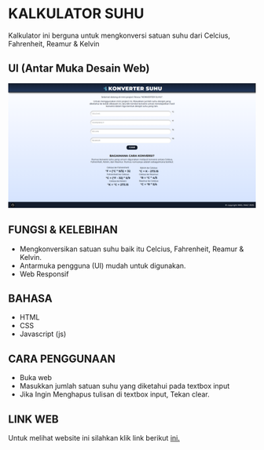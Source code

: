 # KALKULATOR SUHU
Kalkulator ini berguna untuk mengkonversi satuan suhu dari Celcius, Fahrenheit, Reamur & Kelvin

## UI (Antar Muka Desain Web)
![Tampilan Website](res/tampilan.png)

## FUNGSI & KELEBIHAN
- Mengkonversikan satuan suhu baik itu Celcius, Fahrenheit, Reamur & Kelvin.
- Antarmuka pengguna (UI) mudah untuk digunakan.
- Web Responsif

## BAHASA
- HTML
- CSS
- Javascript (js)

## CARA PENGGUNAAN
- Buka web
- Masukkan jumlah satuan suhu yang diketahui pada textbox input
- Jika Ingin Menghapus tulisan di textbox input, Tekan clear.

## LINK WEB
Untuk melihat website ini silahkan klik link berikut [ini.](https://revou-fundamental-course.github.io/21-apr-25-MasYaaz/)
